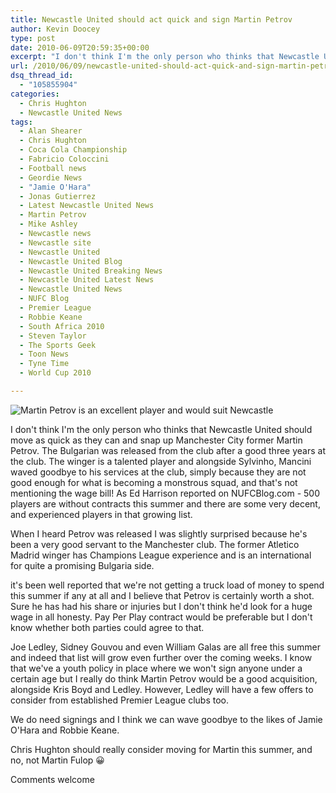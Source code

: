 ```yaml
---
title: Newcastle United should act quick and sign Martin Petrov
author: Kevin Doocey
type: post
date: 2010-06-09T20:59:35+00:00
excerpt: "I don't think I'm the only person who thinks that Newcastle United should move as quick as they can and snap up Manchester City former Martin Petrov.."
url: /2010/06/09/newcastle-united-should-act-quick-and-sign-martin-petrov/
dsq_thread_id:
  - "105855904"
categories:
  - Chris Hughton
  - Newcastle United News
tags:
  - Alan Shearer
  - Chris Hughton
  - Coca Cola Championship
  - Fabricio Coloccini
  - Football news
  - Geordie News
  - "Jamie O'Hara"
  - Jonas Gutierrez
  - Latest Newcastle United News
  - Martin Petrov
  - Mike Ashley
  - Newcastle news
  - Newcastle site
  - Newcastle United
  - Newcastle United Blog
  - Newcastle United Breaking News
  - Newcastle United Latest News
  - Newcastle United News
  - NUFC Blog
  - Premier League
  - Robbie Keane
  - South Africa 2010
  - Steven Taylor
  - The Sports Geek
  - Toon News
  - Tyne Time
  - World Cup 2010

---
```

![Martin Petrov is an excellent player and would suit Newcastle](http://static.guim.co.uk/sys-images/Sport/Pix/pictures/2009/10/7/1254920356498/Martin-Petrov-001.jpg)

I don't think I'm the only person who thinks that Newcastle United should move as quick as they can and snap up Manchester City former Martin Petrov. The Bulgarian was released from the club after a good three years at the club. The winger is a talented player and alongside Sylvinho, Mancini waved goodbye to his services at the club, simply because they are not good enough  for what is becoming a monstrous squad, and that's not mentioning the wage bill! As Ed Harrison reported on NUFCBlog.com - 500 players are without contracts this summer and there are some very decent, and experienced players in that growing list.

When I heard Petrov was released I was slightly surprised because he's been a very good servant to the Manchester club. The former Atletico Madrid winger has Champions League experience and is an international  for quite a promising Bulgaria side.

it's been well reported that we're not getting a truck load of money to spend this summer if any at all and I believe that Petrov is certainly worth a shot. Sure he has had his share or injuries but I don't think he'd look for a huge wage in all honesty. Pay Per Play contract would be preferable but I don't know whether both parties could agree to that.

Joe Ledley, Sidney Gouvou and even William Galas are all free this summer and indeed that list will grow even further over the coming weeks. I know that we've a youth policy in place where we won't sign anyone under a certain age but I really do think Martin Petrov would be a good acquisition, alongside Kris Boyd and Ledley. However, Ledley will have a few offers to consider from established Premier League clubs too.

We do need signings and I think we can wave goodbye to the likes of Jamie O'Hara and Robbie Keane.

Chris Hughton should really consider moving for Martin this summer, and no, not Martin Fulop 😀

Comments welcome
